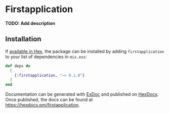 # Firstapplication

**TODO: Add description**

## Installation

If [available in Hex](https://hex.pm/docs/publish), the package can be installed
by adding `firstapplication` to your list of dependencies in `mix.exs`:

```elixir
def deps do
  [
    {:firstapplication, "~> 0.1.0"}
  ]
end
```

Documentation can be generated with [ExDoc](https://github.com/elixir-lang/ex_doc)
and published on [HexDocs](https://hexdocs.pm). Once published, the docs can
be found at <https://hexdocs.pm/firstapplication>.

